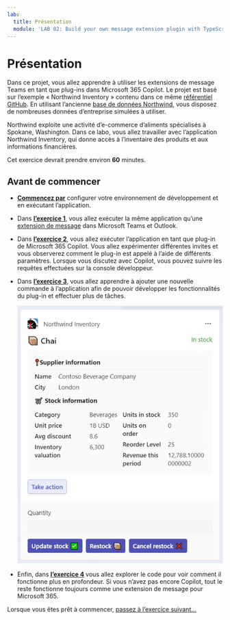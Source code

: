 ```yaml
---
lab:
  title: Présentation
  module: 'LAB 02: Build your own message extension plugin with TypeScript (TS) for Microsoft 365 Copilot'
---
```


# Présentation

Dans ce projet, vous allez apprendre à utiliser les extensions de message Teams en tant que plug-ins dans Microsoft 365 Copilot. Le projet est basé sur l’exemple « Northwind Inventory » contenu dans ce même [référentiel GitHub](https://github.com/OfficeDev/Copilot-for-M365-Plugins-Samples/tree/main/samples/msgext-northwind-inventory-ts). En utilisant l’ancienne [base de données Northwind](https://learn.microsoft.com/dotnet/framework/data/adonet/sql/linq/downloading-sample-databases), vous disposez de nombreuses données d’entreprise simulées à utiliser.

Northwind exploite une activité d’e-commerce d’aliments spécialisés à Spokane, Washington. Dans ce labo, vous allez travailler avec l’application Northwind Inventory, qui donne accès à l’inventaire des produits et aux informations financières.

Cet exercice devrait prendre environ **60** minutes.

## Avant de commencer

- [**Commencez par**](./2-prepare-development-environment.md) configurer votre environnement de développement et en exécutant l’application.

- Dans [**l’exercice 1**](./3-exercise-1-run-message-extension.md), vous allez exécuter la même application qu’une [extension de message](https://learn.microsoft.com/microsoftteams/platform/messaging-extensions/what-are-messaging-extensions) dans Microsoft Teams et Outlook.

- Dans [**l’exercice 2**](./4-exercise-2-run-copilot-plugin.md), vous allez exécuter l’application en tant que plug-in de Microsoft 365 Copilot. Vous allez expérimenter différentes invites et vous observerez comment le plug-in est appelé à l’aide de différents paramètres. Lorsque vous discutez avec Copilot, vous pouvez suivre les requêtes effectuées sur la console développeur.

- Dans [**l’exercice 3**](./5-exercise-3-add-new-command.md), vous allez apprendre à ajouter une nouvelle commande à l’application afin de pouvoir développer les fonctionnalités du plug-in et effectuer plus de tâches.

  ![Capture d’écran d’une carte adaptative affichant un produit.](../media/1-00-product-card-only.png)

- Enfin, dans **[l’exercice 4](./6-exercise-4-explore-plugin-source-code.md)** vous allez explorer le code pour voir comment il fonctionne plus en profondeur. Si vous n’avez pas encore Copilot, tout le reste fonctionne toujours comme une extension de message pour Microsoft 365.

Lorsque vous êtes prêt à commencer, [passez à l’exercice suivant…](./2-prepare-development-environment.md)
